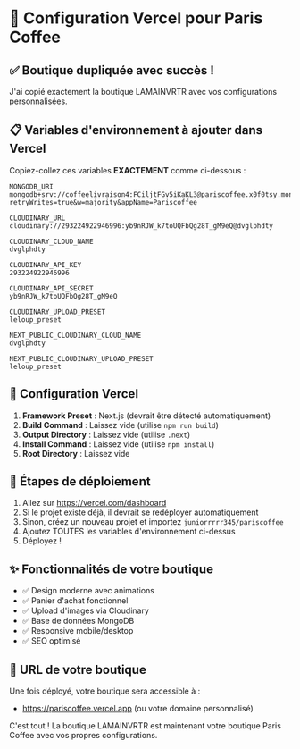 # 🚀 Configuration Vercel pour Paris Coffee

## ✅ Boutique dupliquée avec succès !

J'ai copié exactement la boutique LAMAINVRTR avec vos configurations personnalisées.

## 📋 Variables d'environnement à ajouter dans Vercel

Copiez-collez ces variables **EXACTEMENT** comme ci-dessous :

```
MONGODB_URI
mongodb+srv://coffeelivraison4:FCiljtFGv5iKaKL3@pariscoffee.x0f0tsy.mongodb.net/?retryWrites=true&w=majority&appName=Pariscoffee

CLOUDINARY_URL
cloudinary://293224922946996:yb9nRJW_k7toUQFbQg28T_gM9eQ@dvglphdty

CLOUDINARY_CLOUD_NAME
dvglphdty

CLOUDINARY_API_KEY
293224922946996

CLOUDINARY_API_SECRET
yb9nRJW_k7toUQFbQg28T_gM9eQ

CLOUDINARY_UPLOAD_PRESET
leloup_preset

NEXT_PUBLIC_CLOUDINARY_CLOUD_NAME
dvglphdty

NEXT_PUBLIC_CLOUDINARY_UPLOAD_PRESET
leloup_preset
```

## 🔧 Configuration Vercel

1. **Framework Preset** : Next.js (devrait être détecté automatiquement)
2. **Build Command** : Laissez vide (utilise `npm run build`)
3. **Output Directory** : Laissez vide (utilise `.next`)
4. **Install Command** : Laissez vide (utilise `npm install`)
5. **Root Directory** : Laissez vide

## 📝 Étapes de déploiement

1. Allez sur https://vercel.com/dashboard
2. Si le projet existe déjà, il devrait se redéployer automatiquement
3. Sinon, créez un nouveau projet et importez `juniorrrrr345/pariscoffee`
4. Ajoutez TOUTES les variables d'environnement ci-dessus
5. Déployez !

## ✨ Fonctionnalités de votre boutique

- ✅ Design moderne avec animations
- ✅ Panier d'achat fonctionnel
- ✅ Upload d'images via Cloudinary
- ✅ Base de données MongoDB
- ✅ Responsive mobile/desktop
- ✅ SEO optimisé

## 🎯 URL de votre boutique

Une fois déployé, votre boutique sera accessible à :
- https://pariscoffee.vercel.app (ou votre domaine personnalisé)

C'est tout ! La boutique LAMAINVRTR est maintenant votre boutique Paris Coffee avec vos propres configurations.